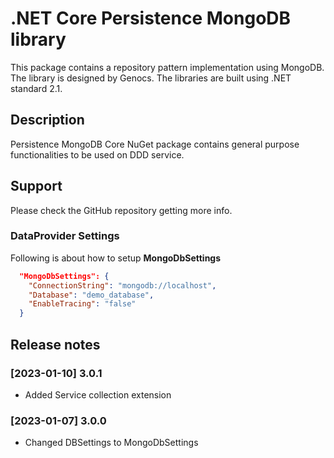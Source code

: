 # .NET Core Persistence MongoDB library

This package contains a repository pattern implementation using MongoDB. The library is designed by Genocs.
The libraries are built using .NET standard 2.1.


## Description

Persistence MongoDB Core NuGet package contains general purpose functionalities to be used on DDD service.


## Support

Please check the GitHub repository getting more info.


### DataProvider Settings
Following is about how to setup **MongoDbSettings**

``` json
  "MongoDbSettings": {
    "ConnectionString": "mongodb://localhost",
    "Database": "demo_database",
    "EnableTracing": "false"
  }
```

## Release notes

### [2023-01-10] 3.0.1
- Added Service collection extension


### [2023-01-07] 3.0.0
- Changed DBSettings to MongoDbSettings
